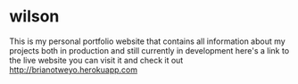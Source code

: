 # wilson
This is my personal portfolio website that contains all information about my projects both in production and still currently in development 
here's a link to the live website you can visit it and check it out http://brianotweyo.herokuapp.com
